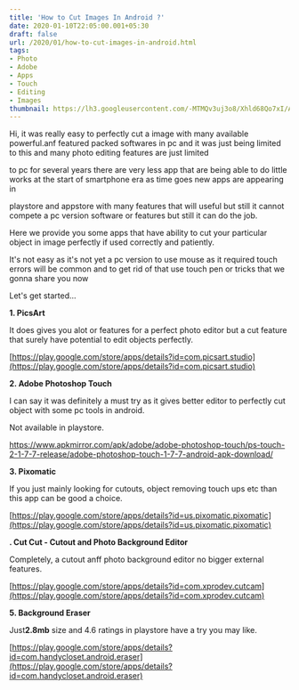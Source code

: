 ```yaml
---
title: 'How to Cut Images In Android ?'
date: 2020-01-10T22:05:00.001+05:30
draft: false
url: /2020/01/how-to-cut-images-in-android.html
tags: 
- Photo
- Adobe
- Apps
- Touch
- Editing
- Images
thumbnail: https://lh3.googleusercontent.com/-MTMQv3uj3o8/Xhld68Qo7xI/AAAAAAAAAtU/jqxj27tWbosMnDLqi-08XT0WJi6n8utFwCLcBGAsYHQ/s1600/IMG_20200111_105332_780.jpg
---
```


Hi, it was really easy to perfectly cut a image with many available powerful.anf featured packed softwares in pc and it was just being limited to this and many photo editing features are just limited

to pc for several years there are very less app that are being able to do little works at the start of smartphone era as time goes new apps are appearing in

playstore and appstore with many features that will useful but still it cannot compete a pc version software or features but still it can do the job.

  

Here we provide you some apps that have ability to cut your particular object in image perfectly if used correctly and patiently.

  

It's not easy as it's not yet a pc version to use mouse as it required touch errors will be common and to get rid of that use touch pen or tricks that we gonna share you now 

  

Let's get started...

  

**1\. PicsArt**

  

It does gives you alot or features for a perfect photo editor but a cut feature that surely have potential to edit objects perfectly.

  

[https://play.google.com/store/apps/details?id=com.picsart.studio](https://play.google.com/store/apps/details?id=com.picsart.studio)  

  

**2\. Adobe Photoshop Touch**

  

I can say it was definitely a must try as it gives better editor to perfectly cut object with some pc tools in android.

  

Not available in playstore.

  

https://www.apkmirror.com/apk/adobe/adobe-photoshop-touch/ps-touch-2-1-7-7-release/adobe-photoshop-touch-1-7-7-android-apk-download/  

  

**3\. Pixomatic** 

  

If you just mainly looking for cutouts, object removing touch ups etc than this app can be good a choice.

  

[https://play.google.com/store/apps/details?id=us.pixomatic.pixomatic](https://play.google.com/store/apps/details?id=us.pixomatic.pixomatic)  

  

**. Cut Cut - Cutout and Photo Background Editor**

  

Completely, a cutout anff photo background editor no bigger external features.

  

[https://play.google.com/store/apps/details?id=com.xprodev.cutcam](https://play.google.com/store/apps/details?id=com.xprodev.cutcam)  

  

**5\. Background Eraser**

Just**2.8mb** size and 4.6 ratings in playstore have a try you may like.

  

[https://play.google.com/store/apps/details?id=com.handycloset.android.eraser](https://play.google.com/store/apps/details?id=com.handycloset.android.eraser)
